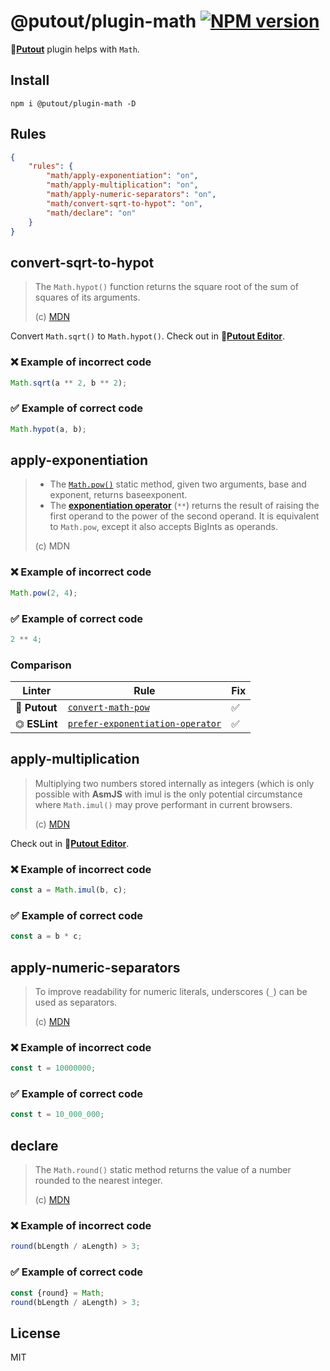 # @putout/plugin-math [![NPM version][NPMIMGURL]][NPMURL]

[NPMIMGURL]: https://img.shields.io/npm/v/@putout/plugin-math.svg?style=flat&longCache=true
[NPMURL]: https://npmjs.org/package/@putout/plugin-math"npm"

🐊[**Putout**](https://github.com/coderaiser/putout) plugin helps with `Math`.

## Install

```
npm i @putout/plugin-math -D
```

## Rules

```json
{
    "rules": {
        "math/apply-exponentiation": "on",
        "math/apply-multiplication": "on",
        "math/apply-numeric-separators": "on",
        "math/convert-sqrt-to-hypot": "on",
        "math/declare": "on"
    }
}
```

## convert-sqrt-to-hypot

> The `Math.hypot()` function returns the square root of the sum of squares of its arguments.
>
> (c) [MDN](https://developer.mozilla.org/en-US/docs/Web/JavaScript/Reference/Global_Objects/Math/hypot)

Convert `Math.sqrt()` to `Math.hypot()`. Check out in 🐊[**Putout Editor**](https://putout.cloudcmd.io/#/gist/a35660f8883687ddfe53f8fbc36706ad/d83e26a547f71128f94af1d3fd542557ce820f1a).

### ❌ Example of incorrect code

```js
Math.sqrt(a ** 2, b ** 2);
```

### ✅ Example of correct code

```js
Math.hypot(a, b);
```

## apply-exponentiation

> - The [`Math.pow()`](https://developer.mozilla.org/en-US/docs/Web/JavaScript/Reference/Global_Objects/Math/pow) static method, given two arguments, base and exponent, returns baseexponent.
> - The [**exponentiation operator**](https://developer.mozilla.org/en-US/docs/Web/JavaScript/Reference/Operators/Exponentiation) (`**`) returns the result of raising the first operand to the power of the second operand. It is equivalent to `Math.pow`, except it also accepts BigInts as operands.
>
> (c) MDN

### ❌ Example of incorrect code

```js
Math.pow(2, 4);
```

### ✅ Example of correct code

```js
2 ** 4;
```

### Comparison

Linter | Rule | Fix
--------|-------|------------|
🐊 **Putout** | [`convert-math-pow`](https://github.com/coderaiser/putout/tree/master/packages/plugin-convert-math-pow#readme) | ✅
⏣ **ESLint** | [`prefer-exponentiation-operator`](https://eslint.org/docs/rules/prefer-exponentiation-operator) | ✅

## apply-multiplication

> Multiplying two numbers stored internally as integers (which is only possible with **AsmJS** with imul is the only potential circumstance where `Math.imul()` may prove performant in current browsers.
>
> (c) [MDN](https://developer.mozilla.org/en-US/docs/Web/JavaScript/Reference/Global_Objects/Math/imul)

Check out in 🐊[**Putout Editor**](https://putout.cloudcmd.io/#/gist/cef45d5cc2bfd0156ed8d483cb6104d9/89ab39b05d3093d399e718f5615efe92f484c538).

### ❌ Example of incorrect code

```js
const a = Math.imul(b, c);
```

### ✅ Example of correct code

```js
const a = b * c;
```

## apply-numeric-separators

> To improve readability for numeric literals, underscores (`_`) can be used as separators.
>
> (c) [MDN](https://developer.mozilla.org/en-US/docs/Web/JavaScript/Reference/Lexical_grammar)

### ❌ Example of incorrect code

```js
const t = 10000000;
```

### ✅ Example of correct code

```js
const t = 10_000_000;
```

## declare

> The `Math.round()` static method returns the value of a number rounded to the nearest integer.
>
> (c) [MDN](https://developer.mozilla.org/en-US/docs/Web/JavaScript/Reference/Global_Objects/Math/round)

### ❌ Example of incorrect code

```js
round(bLength / aLength) > 3;
```

### ✅ Example of correct code

```js
const {round} = Math;
round(bLength / aLength) > 3;
```

## License

MIT
